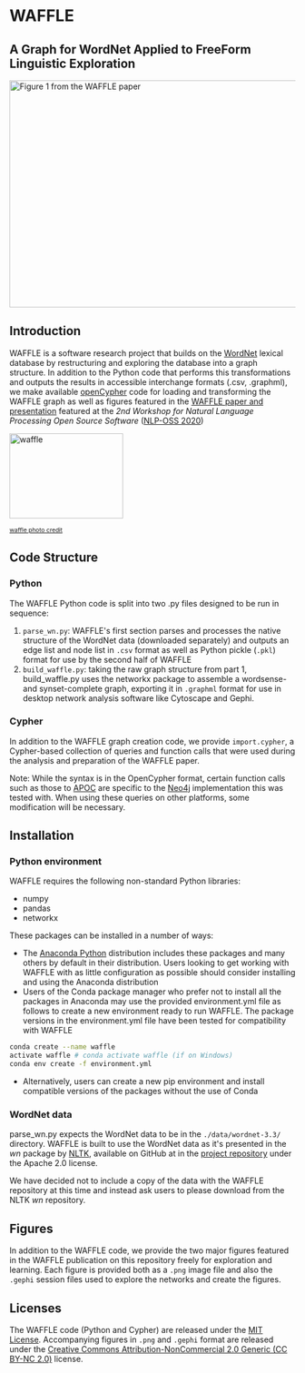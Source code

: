 # WAFFLE
## A Graph for WordNet Applied to FreeForm Linguistic Exploration

<img src="./figures/figure_1.png" alt="Figure 1 from the WAFFLE paper" title="Figure 1 from the WAFFLE paper" width="800" height="400"/>

## Introduction
WAFFLE is a software research project that builds on the [WordNet](https://wordnet.princeton.edu/) lexical database by restructuring and exploring the database into a graph structure. In addition to the Python code that performs this transformations and outputs the results in accessible interchange formats (.csv, .graphml), we make available [openCypher](http://www.opencypher.org/) code for loading and transforming the WAFFLE graph as well as figures featured in the [WAFFLE paper and presentation](thomsonreuters.com) featured at the *2nd Workshop for Natural Language Processing Open Source Software* ([NLP-OSS 2020](https://nlposs.github.io/2020/index.html))

<img src="https://upload.wikimedia.org/wikipedia/commons/thumb/5/59/Homemade_waffle_closeup.jpg/800px-Homemade_waffle_closeup.jpg" alt="waffle" title="photo of a real-world waffle" width="200" height="150"/>

<span style="font-size:0.75em"><a href="https://commons.wikimedia.org/wiki/File:Homemade_waffle_closeup.jpg">waffle photo credit</a></span>

## Code Structure
### Python
The WAFFLE Python code is split into two .py files designed to be run in sequence:
1. `parse_wn.py`: WAFFLE's first section parses and processes the native structure of the WordNet data (downloaded separately) and outputs an edge list and node list in `.csv` format as well as Python pickle (`.pkl`) format for use by the second half of WAFFLE
2. `build_waffle.py`: taking the raw graph structure from part 1, build_waffle.py uses the networkx package to assemble a wordsense- and synset-complete graph, exporting it in `.graphml` format for use in desktop network analysis software like Cytoscape and Gephi.

### Cypher
In addition to the WAFFLE graph creation code, we provide `import.cypher`, a Cypher-based collection of queries and function calls that were used during the analysis and preparation of the WAFFLE paper.

Note: While the syntax is in the OpenCypher format, certain function calls such as those to [APOC](https://neo4j.com/labs/apoc/) are specific to the [Neo4j](https://neo4j.com/) implementation this was tested with. When using these queries on other platforms, some modification will be necessary.

## Installation
### Python environment
WAFFLE requires the following non-standard Python libraries:
* numpy
* pandas
* networkx

These packages can be installed in a number of ways:
* The [Anaconda Python](https://www.anaconda.com/products/individual) distribution includes these packages and many others by default in their distribution. Users looking to get working with WAFFLE with as little configuration as possible should consider installing and using the Anaconda distribution
* Users of the Conda package manager who prefer not to install all the packages in Anaconda may use the provided environment.yml file as follows to create a new environment ready to run WAFFLE. The package versions in the environment.yml file have been tested for compatibility with WAFFLE
```bash
conda create --name waffle
activate waffle # conda activate waffle (if on Windows)
conda env create -f environment.yml
```
* Alternatively, users can create a new pip environment and install compatible versions of the packages without the use of Conda

###  WordNet data
parse_wn.py expects the WordNet data to be in the `./data/wordnet-3.3/` directory. WAFFLE is built to use the WordNet data as it's presented in the *wn* package by [NLTK](https://www.nltk.org/), available on GitHub at in the [project repository](https://github.com/nltk/wordnet/tree/master/wn/data/wordnet-3.3) under the Apache 2.0 license.

We have decided not to include a copy of the data with the WAFFLE repository at this time and instead ask users to please download from the NLTK *wn* repository.

## Figures
In addition to the WAFFLE code, we provide the two major figures featured in the WAFFLE publication on this repository freely for exploration and learning. Each figure is provided both as a `.png` image file and also the `.gephi` session files used to explore the networks and create the figures.

## Licenses

The WAFFLE code (Python and Cypher) are released under the [MIT License](https://opensource.org/licenses/MIT). Accompanying figures in `.png` and `.gephi` format are released under the [Creative Commons Attribution-NonCommercial 2.0 Generic (CC BY-NC 2.0)](https://creativecommons.org/licenses/by-nc/2.0/) license. 
